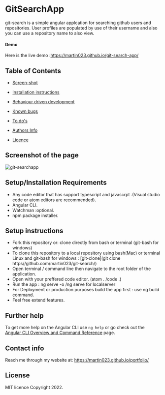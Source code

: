 # GitSearchApp
git-search is a simple angular applcation for searching github users and repositories. User profiles are populated by use of their username
and also you can use a repository name to also view.


#### Demo
Here is the live demo :https://martin023.github.io/git-search-app/

## Table of Contents

-   [Screen-shot](screenshot-of-the-page)

-   [Installation instructions](#setup-instructions)
-   [Behaviour driven development](#behaviour-driven-development)
-   [Known bugs](#known-bugs)
-   [To do's](#to-dos)
-   [Authors Info](#support-and-contact-details)
-   [Licence](#licence)

## Screenshot of the page
![git-searchapp](https://user-images.githubusercontent.com/36125591/165394146-fe9c84c6-3c9c-4819-b2b9-b7ca6d6b043f.png)


## Setup/Installation Requirements
* Any code editor that has support typescript and javascrpt .(Visual studio code or atom editors are recommended).
* Angular CLI.
* Watchman :optional.
* npm package installer.

## Setup instructions 
* Fork this repository or: clone directly from bash or terminal (git-bash for windows)
* To clone this repository to a local repository using bash(Mac) or terminal Linux and git-bash for windows : [git-clone](git clone https//github.com/martin023/git-search/)
* Open terminal / command line then navigate to the root folder of the application.
* Open with your preffered code editor. (atom . /code .)
* Run the app : ng serve -o /ng serve for localserver 
* For Deployment or production purposes build the app first : use ng build command.
* Feel free extend features.

## Further help

To get more help on the Angular CLI use `ng help` or go check out the [Angular CLI Overview and Command Reference](https://angular.io/cli) page.

## Contact info
Reach me through my website at: https://martin023.github.io/portfolio/
## License 
MIT licence 
Copyright 2022.
